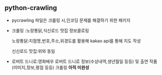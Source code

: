 ## python-crawling

- pycrawling 파일은 크롤링 시,인코딩 문제를 해결하기 위한 패키지

- 크롤링 :노랑통닭,식신로드 맛집 정보클로링

  노랑통닭:지점명,번호,주소,위경도를 활용해 kakao api를 통해 지도 작성

  신신로드 맛집:위와 동일

- 로버트 드니로:영화배우 로버트 드니로 정보(수상내역,생년월일 등등) 및 출연 작품(이미지,정보,평점 등등) 크롤링 **아직 미완성**